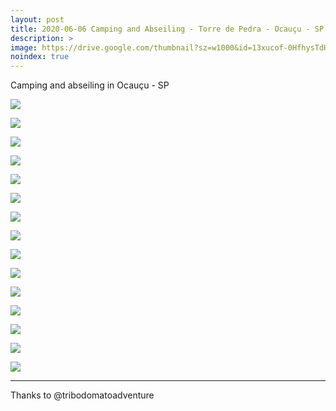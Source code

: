 ```yaml
---
layout: post
title: 2020-06-06 Camping and Abseiling - Torre de Pedra - Ocauçu - SP
description: >
image: https://drive.google.com/thumbnail?sz=w1000&id=13xucof-0HfhysTdHGadBGd2VbHMCNTZn
noindex: true
---
```


Camping and abseiling in Ocauçu - SP 

![](https://drive.google.com/thumbnail?sz=w1000&id=17Jd2LksGb2q_zp_93slf5v5NsqWY_XpF)

![](https://drive.google.com/thumbnail?sz=w1000&id=170xkKGkm1kLyLD3qDjkAiI6vKcly6-G6)

![](https://drive.google.com/thumbnail?sz=w1000&id=1sxNhoamELcMfdgNUiSRSXKi1e1-DeLp-)

![](https://drive.google.com/thumbnail?sz=w1000&id=1o48tIPGI3cLu_JnesWPkbNBflyVQtM7f)

![](https://drive.google.com/thumbnail?sz=w1000&id=1Fyn6aCjdgVohkL8tN3_LbhsbMPJ2IhZA)

![](https://drive.google.com/thumbnail?sz=w1000&id=1TrYVVuQHbbCAN4U-w6xjSV13SWcy8_8v)

![](https://drive.google.com/thumbnail?sz=w1000&id=13xucof-0HfhysTdHGadBGd2VbHMCNTZn)

![](https://drive.google.com/thumbnail?sz=w1000&id=1b00fDDAyapZaPHUfxi7KJTaAkuvFbmid)

![](https://drive.google.com/thumbnail?sz=w1000&id=1gyNoM1R5dXGHEuYVmR-27MrQbbdMMpZA)

![](https://drive.google.com/thumbnail?sz=w1000&id=1Ygcdhe7F2ViHMnTUA1PkWaBpDg00IFBh)

![](https://drive.google.com/thumbnail?sz=w1000&id=1AM7IdTgRfgXQkmulNZufeIdd3jPlMYAX)

![](https://drive.google.com/thumbnail?sz=w1000&id=1AtA7tVRhPM65NGWsXP_vXIOMJzQ3pIy3)

![](https://drive.google.com/thumbnail?sz=w1000&id=17DUCfjLCUAguuj1JsQv2ELVBolPxXIXQ)

![](https://drive.google.com/thumbnail?sz=w1000&id=1QHBkNHGEqLLwT8SYpmKC0C7mp05vFk87)

![](https://drive.google.com/thumbnail?sz=w1000&id=15bjAgPOFz0H9XOYlwLrRyFcWJP1HctJb)


* * * 

Thanks to @tribodomatoadventure

